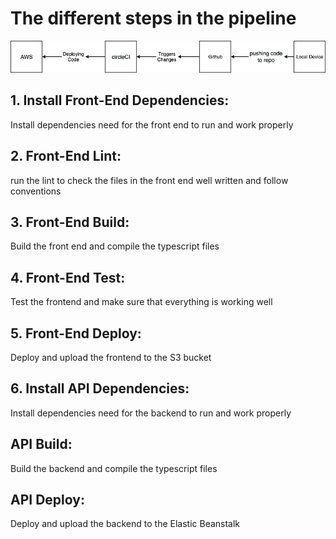 # The different steps in the pipeline

![Alt text](/screenshots/pipline_diagram.png)

## 1. Install Front-End Dependencies:

Install dependencies need for the front end to run and work properly

## 2. Front-End Lint:

run the lint to check the files in the front end well written and follow conventions

## 3. Front-End Build:

Build the front end and compile the typescript files

## 4. Front-End Test:

Test the frontend and make sure that everything is working well

## 5. Front-End Deploy:

Deploy and upload the frontend to the S3 bucket

## 6. Install API Dependencies:

Install dependencies need for the backend to run and work properly

## API Build:

Build the backend and compile the typescript files

## API Deploy:

Deploy and upload the backend to the Elastic Beanstalk

